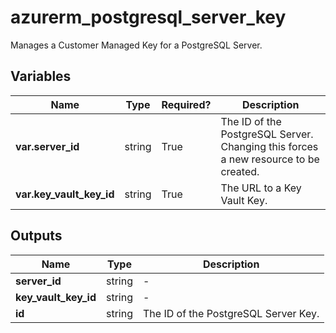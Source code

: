 # azurerm_postgresql_server_key

Manages a Customer Managed Key for a PostgreSQL Server.

## Variables

| Name | Type | Required? |  Description |
| ---- | ---- | --------- |  ----------- |
| **var.server_id** | string | True | The ID of the PostgreSQL Server. Changing this forces a new resource to be created. | 
| **var.key_vault_key_id** | string | True | The URL to a Key Vault Key. | 



## Outputs

| Name | Type | Description |
| ---- | ---- | --------- | 
| **server_id** | string  | - | 
| **key_vault_key_id** | string  | - | 
| **id** | string  | The ID of the PostgreSQL Server Key. | 